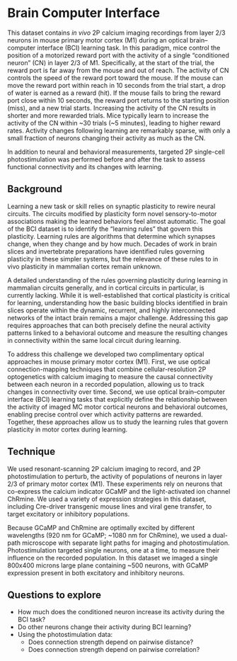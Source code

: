 # Brain Computer Interface

This dataset contains <i>in vivo</i> 2P calcium imaging recordings from layer 2/3 neurons in mouse 
primary motor cortex (M1) during an optical brain–computer interface (BCI) learning task.  In this paradigm, mice control the position of a motorized reward port with the activity of a single  “conditioned neuron” (CN) in layer 2/3 of M1. Specifically, at the start of the trial, the reward port  is far away from the mouse and out of reach. The activity of CN controls the speed of the reward port  toward the mouse. If the mouse can move the reward port within reach in 10 seconds from the trial start, a drop of water is earned as a reward (hit). If the mouse fails to bring the reward port close within  10 seconds, the reward port returns to the starting position (miss), and a new trial starts. Increasing the activity of the CN results in shorter and more rewarded trials. Mice typically learn to increase the activity of the CN within ~30 trials (~5 minutes), leading to higher reward rates. Activity changes following learning are remarkably sparse, with only a small fraction of neurons changing their activity as much as the CN. 

In addition to neural and behavioral measurements, targeted 2P single-cell photostimulation was
performed before and after the task to assess functional connectivity and its changes with learning. 

## Background

Learning a new task or skill relies on synaptic plasticity to rewire neural circuits. The circuits 
modified by plasticity form novel sensory-to-motor associations making the learned behaviors feel 
almost automatic. The goal of the BCI dataset is to identify the “learning rules” that govern this 
plasticity. Learning rules are algorithms that determine which synapses change, when they change
and by how much. Decades of work in brain slices and invertebrate preparations have identified 
rules governing plasticity in these simpler systems, but the relevance of these rules to in vivo
plasticity in mammalian cortex remain unknown.  

A detailed understanding of the rules governing plasticity during learning in mammalian circuits 
generally, and in cortical circuits in particular, is currently lacking. While it is well-established that cortical plasticity is critical for learning, understanding how the basic building blocks identified in brain slices operate within the dynamic, recurrent, and highly interconnected networks of the intact brain remains a major challenge. Addressing this gap requires approaches that can both precisely define the neural activity patterns linked to a behavioral outcome and measure the resulting changes in connectivity within the same local circuit during learning. 

To address this challenge we developed two complimentary optical approaches in mouse primary motor 
cortex (M1). First, we use optical connection-mapping techniques that combine cellular-resolution 
2P optogenetics with calcium imaging to measure the causal connectivity between each neuron in a 
recorded population, allowing us to track changes in connectivity over time. Second, we use 
optical brain–computer interface (BCI) learning tasks that explicitly define the relationship 
between the activity of imaged MC motor cortical neurons and behavioral outcomes, enabling precise 
control over which activity patterns are rewarded. Together, these approaches allow us to study 
the learning rules that govern plasticity in motor cortex during learning.  

## Technique

We used resonant-scanning 2P calcium imaging to record, and 2P photostimulation to perturb, 
the activity of populations of neurons in layer 2/3 of primary motor cortex (M1). 
These experiments rely on neurons that co-express the calcium indicator GCaMP and the 
light-activated ion channel ChRmine. We used a variety of expression strategies in this dataset, 
including Cre-driver transgenic mouse lines and viral gene transfer, to target excitatory or 
inhibitory populations. 

Because GCaMP and ChRmine are optimally excited by different wavelengths (920 nm for GCaMP; 
~1080 nm for ChRmine), we used a dual-path microscope with separate light paths for imaging 
and photostimulation. Photostimulation targeted single neurons, one at a time, to measure 
their influence on the recorded population. In this dataset we imaged a single 800x400 microns
 large plane containing ~500 neurons, with GCaMP expression present in both excitatory and inhibitory neurons.

## Questions to explore
* How much does the conditioned neuron increase its activity during the BCI task? 
* Do other neurons change their activity during BCI learning? 
* Using the photostimulation data: 
    * Does connection strength depend on pairwise distance? 
    * Does connection strength depend on pairwise correlation? 